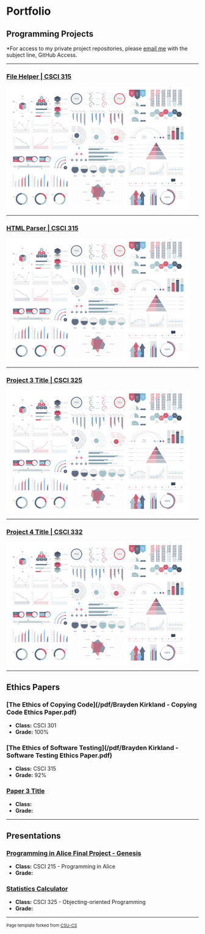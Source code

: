 Portfolio
=========

Programming Projects
--------------------

*For access to my private project repositories, please [email me](mailto:bmkirkland@csustudent.net?subject=GitHub%20Access) with the subject line, GitHub Access.

---
### [File Helper | CSCI 315](project1)

![Project 1 Thumbnail Name](images/dummy_thumbnail.jpg)

---
### [HTML Parser | CSCI 315](project2)

![Project 2 Thumbnail Name](images/dummy_thumbnail.jpg)

---
### [Project 3 Title | CSCI 325](project3)

![Project 3 Thumbnail Name](images/dummy_thumbnail.jpg)

---
### [Project 4 Title | CSCI 332](project4)

![Project 4 Thumbnail Name](images/dummy_thumbnail.jpg)

---

Ethics Papers
-------------

### [The Ethics of Copying Code](/pdf/Brayden Kirkland - Copying Code Ethics Paper.pdf)

-   **Class:** CSCI 301 
-   **Grade:** 100%

### [The Ethics of Software Testing](/pdf/Brayden Kirkland - Software Testing Ethics Paper.pdf)

-   **Class:** CSCI 315
-   **Grade:** 92%

### [Paper 3 Title](/pdf/sample_presentation.pdf)

-   **Class:** 
-   **Grade:**

---

Presentations
-------------

### [Programming in Alice Final Project - Genesis](https://www.youtube.com/watch?v=ReXckIjtU-E)

- **Class:** CSCI 215 - Programming in Alice
- **Grade:** 


### [Statistics Calculator](https://www.youtube.com/watch?v=B2Lx_0Ji350)

- **Class:** CSCI 325 - Objecting-oriented Programming
- **Grade:**

---

<p style="font-size:11px">Page template forked from <a href="https://github.com/csu-cs/csci-portfolio">CSU-CS</a></p>
<!-- Remove above link if you don't want to attributive -->
